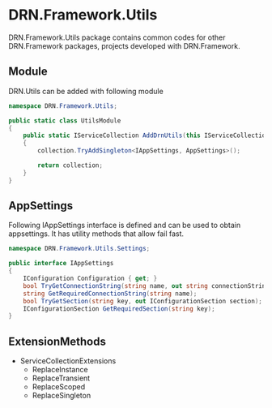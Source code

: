 # DRN.Framework.Utils
DRN.Framework.Utils package contains common codes for other DRN.Framework packages, projects developed with DRN.Framework.

## Module
DRN.Utils can be added with following module

```csharp
namespace DRN.Framework.Utils;

public static class UtilsModule
{
    public static IServiceCollection AddDrnUtils(this IServiceCollection collection)
    {
        collection.TryAddSingleton<IAppSettings, AppSettings>();

        return collection;
    }
}
```

## AppSettings
Following IAppSettings interface is defined and can be used to obtain appsettings. It has utility methods that allow fail fast.
```csharp
namespace DRN.Framework.Utils.Settings;

public interface IAppSettings
{
    IConfiguration Configuration { get; }
    bool TryGetConnectionString(string name, out string connectionString);
    string GetRequiredConnectionString(string name);
    bool TryGetSection(string key, out IConfigurationSection section);
    IConfigurationSection GetRequiredSection(string key);
}
```

## ExtensionMethods
* ServiceCollectionExtensions
  * ReplaceInstance
  * ReplaceTransient
  * ReplaceScoped
  * ReplaceSingleton